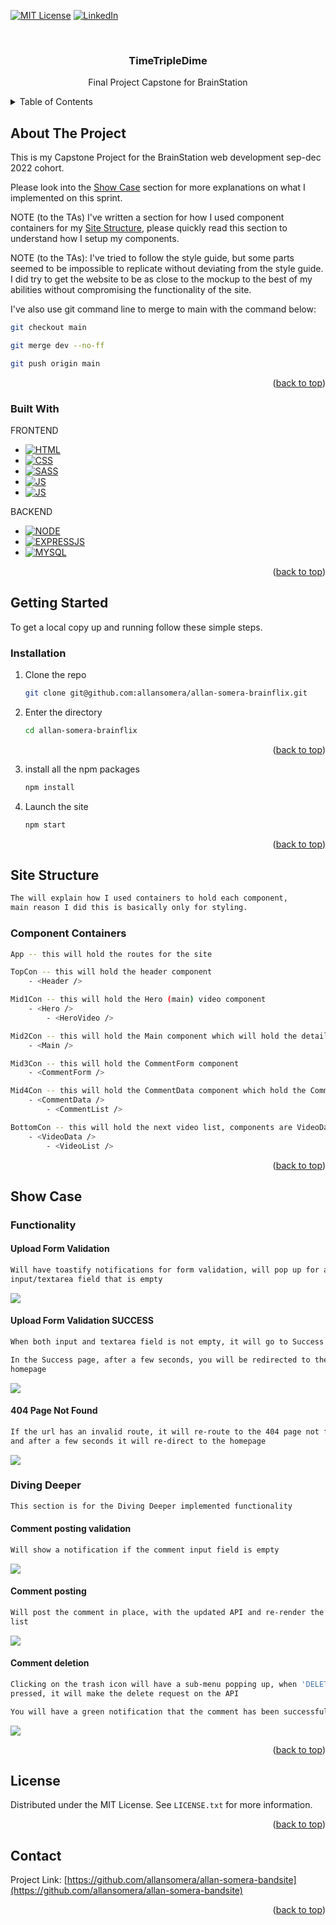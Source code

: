 <!-- Improved compatibility of back to top link: See: https://github.com/othneildrew/Best-README-Template/pull/73 -->

<a name="readme-top"></a>

<!--
*** Thanks for checking out the Best-README-Template. If you have a suggestion
*** that would make this better, please fork the repo and create a pull request
*** or simply open an issue with the tag "enhancement".
*** Don't forget to give the project a star!
*** Thanks again! Now go create something AMAZING! :D
-->

<!-- PROJECT SHIELDS -->
<!--
*** I'm using markdown "reference style" links for readability.
*** Reference links are enclosed in brackets [ ] instead of parentheses ( ).
*** See the bottom of this document for the declaration of the reference variables
*** for contributors-url, forks-url, etc. This is an optional, concise syntax you may use.
*** https://www.markdownguide.org/basic-syntax/#reference-style-links
-->

[![MIT License][license-shield]][license-url]
[![LinkedIn][linkedin-shield]][linkedin-url]

<!-- PROJECT LOGO -->
<br />
<div align="center">
<h3 align="center">TimeTripleDime</h3>

  <p align="center">
  Final Project Capstone for BrainStation
    <br />

  </p>
</div>

<!-- TABLE OF CONTENTS -->
<details>
  <summary>Table of Contents</summary>
  <ol>
    <li>
      <a href="#about-the-project">About The Project</a>
      <ul>
        <li><a href="#built-with">Built With</a></li>
      </ul>
    </li>
    <li>
      <a href="#getting-started">Getting Started</a>
      <ul>
        <li><a href="#installation">Installation</a></li>
      </ul>
    </li>
    <li>
      <a href="#show-case">Show Case</a>
      <ul>
        <li><a href="#functionality">Functionality</a></li>
        <li><a href="#diving-deeper">Diving Deeper</a></li>
      </ul>
    </li>
    <li>
      <a href="#site-structure">Site Structure</a>
      <ul>
        <li><a href="#component-containers">Component Containers</a></li>
      </ul>
    </li>
    <li><a href="#license">License</a></li>
    <li><a href="#contact">Contact</a></li>
  </ol>
</details>

<!-- ABOUT THE PROJECT -->

## About The Project

This is my Capstone Project for the BrainStation web development sep-dec
2022 cohort.

Please look into the <a href="#show-case">Show Case</a> section for more
explanations on what I implemented on this sprint.

NOTE (to the TAs)
I've written a section for how I used component containers for my <a
href="#site-structure">Site Structure</a>, please quickly read this section to
understand how I setup my components.

NOTE (to the TAs):
I've tried to follow the style guide, but some parts seemed to be
impossible to replicate without deviating from the style guide. I did try
to get the website to be as close to the mockup to the best of my abilities
without compromising the functionality of the site.

I've also use git command line to merge to main with the command below:

```sh
git checkout main
```

```sh
git merge dev --no-ff

```

```sh
git push origin main

```

<p align="right">(<a href="#readme-top">back to top</a>)</p>

### Built With

FRONTEND

- [![HTML][index.html]][html-url]
- [![CSS][main.css]][css-url]
- [![SASS][sass.scss]][sass-url]
- [![JS][javascript]][js-url]
- [![JS][react.jsx]][reactjs-url]

BACKEND

- [![NODE][node.js]][nodejs-url]
- [![EXPRESSJS][express.js]][expressjs-url]
- [![MYSQL][mysql]][mysql-url]

<p align="right">(<a href="#readme-top">back to top</a>)</p>

<!-- GETTING STARTED -->

## Getting Started

To get a local copy up and running follow these simple steps.

### Installation

1. Clone the repo

   ```sh
   git clone git@github.com:allansomera/allan-somera-brainflix.git
   ```

2. Enter the directory

   ```sh
   cd allan-somera-brainflix
   ```

     <p align="right">(<a href="#readme-top">back to top</a>)</p>

3. install all the npm packages
   ```sh
   npm install
   ```
4. Launch the site
   ```sh
   npm start
   ```

 <p align="right">(<a href="#readme-top">back to top</a>)</p>
  <!-- LICENSE -->

## Site Structure

```sh
The will explain how I used containers to hold each component,
main reason I did this is basically only for styling.
```

### Component Containers

```sh
App -- this will hold the routes for the site
```

```sh
TopCon -- this will hold the header component
    - <Header />
```

```sh
Mid1Con -- this will hold the Hero (main) video component
    - <Hero />
        - <HeroVideo />
```

```sh
Mid2Con -- this will hold the Main component which will hold the details of the video
    - <Main />
```

```sh
Mid3Con -- this will hold the CommentForm component
    - <CommentForm />
```

```sh
Mid4Con -- this will hold the CommentData component which hold the CommentList
    - <CommentData />
        - <CommentList />
```

```sh
BottomCon -- this will hold the next video list, components are VideoData, which holds the VideoList component
    - <VideoData />
        - <VideoList />
```

<p align="right">(<a href="#readme-top">back to top</a>)</p>

## Show Case

### Functionality

#### Upload Form Validation

```sh
Will have toastify notifications for form validation, will pop up for any
input/textarea field that is empty
```

![](./extra/upload_validation.gif)

#### Upload Form Validation SUCCESS

```sh
When both input and textarea field is not empty, it will go to Success page.

In the Success page, after a few seconds, you will be redirected to the
homepage
```

![](./extra/upload_success.gif)

#### 404 Page Not Found

```sh
If the url has an invalid route, it will re-route to the 404 page not found,
and after a few seconds it will re-direct to the homepage
```

![](./extra/404pagenotfound.gif)

### Diving Deeper

```sh
This section is for the Diving Deeper implemented functionality
```

#### Comment posting validation

```sh
Will show a notification if the comment input field is empty
```

![](./extra/comment_validation.gif)

#### Comment posting

```sh
Will post the comment in place, with the updated API and re-render the comment
list
```

![](./extra/comment.gif)

#### Comment deletion

```sh
Clicking on the trash icon will have a sub-menu popping up, when 'DELETE' is
pressed, it will make the delete request on the API

You will have a green notification that the comment has been successfuly deleted
```

![](./extra/comment_delete.gif)

<p align="right">(<a href="#readme-top">back to top</a>)</p>

## License

Distributed under the MIT License. See `LICENSE.txt` for more information.

<p align="right">(<a href="#readme-top">back to top</a>)</p>

<!-- CONTACT -->

## Contact

Project Link:
[https://github.com/allansomera/allan-somera-bandsite](https://github.com/allansomera/allan-somera-bandsite)

<p align="right">(<a href="#readme-top">back to top</a>)</p>

<!-- MARKDOWN LINKS & IMAGES -->
<!-- https://www.markdownguide.org/basic-syntax/#reference-style-links -->

[contributors-shield]: https://img.shields.io/github/contributors/allansomera/allan-somera-bandstie.svg?style=for-the-badge
[contributors-url]: https://github.com/allansomera/allan-somera-bandsite/graphs/contributors
[forks-shield]: https://img.shields.io/github/forks/allansomera/allan-somera-bandsite.svg?style=for-the-badge
[forks-url]: https://github.com/allansomera/allan-somera-bandsite/network/members
[stars-shield]: https://img.shields.io/github/stars/allansomera/allan-somera-bandsite.svg?style=for-the-badge
[stars-url]: https://github.com/allansomera/allan-somera-bandsite/stargazers
[issues-shield]: https://img.shields.io/github/issues/allansomera/allan-somera-bandsite.svg?style=for-the-badge
[issues-url]: https://github.com/allansomera/allan-somera-bandsite/issues
[license-shield]: https://img.shields.io/github/license/allansomera/allan-somera-bandsite.svg?style=for-the-badge
[license-url]: https://github.com/allansomera/allan-somera-bandsite/blob/master/LICENSE.txt
[linkedin-shield]: https://img.shields.io/badge/-LinkedIn-black.svg?style=for-the-badge&logo=linkedin&colorB=555
[linkedin-url]: https://linkedin.com/in/allansomera
[index.html]: https://img.shields.io/badge/HTML5-E34F26?style=for-the-badge&logo=html5&logoColor=white
[html-url]: https://developer.mozilla.org/en-US/docs/Web/HTML
[main.css]: https://img.shields.io/badge/CSS3-1572B6?style=for-the-badge&logo=css3&logoColor=white
[css-url]: https://developer.mozilla.org/en-US/docs/Learn/CSS
[sass.scss]: https://img.shields.io/badge/Sass-CC6699?style=for-the-badge&logo=sass&logoColor=white
[sass-url]: https://sass-lang.com/
[javascript]: https://img.shields.io/badge/JavaScript-F7DF1E?style=for-the-badge&logo=javascript&logoColor=black
[js-url]: https://javascript.com/
[express.js]: https://img.shields.io/badge/Express.js-404D59?style=for-the-badge
[expressjs-url]: https://expressjs.com/
[react.jsx]: https://img.shields.io/badge/React-20232A?style=for-the-badge&logo=react&logoColor=61DAFB
[reactjs-url]: https://reactjs.org/
[node.js]: https://img.shields.io/badge/Node.js-43853D?style=for-the-badge&logo=node.js&logoColor=white
[nodejs-url]: https://nodejs.org/
[mysql]: https://img.shields.io/badge/MySQL-00000F?style=for-the-badge&logo=mysql&logoColor=white
[mysql-url]: https://nodejs.org/

$$
$$
